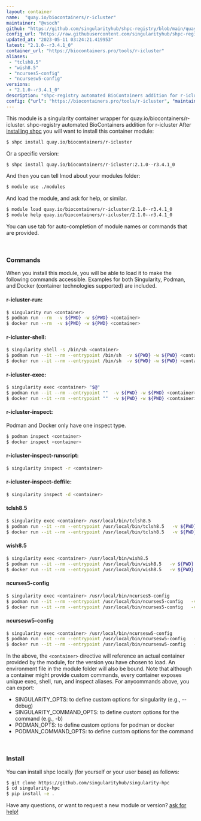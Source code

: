 ```yaml
---
layout: container
name:  "quay.io/biocontainers/r-icluster"
maintainer: "@vsoch"
github: "https://github.com/singularityhub/shpc-registry/blob/main/quay.io/biocontainers/r-icluster/container.yaml"
config_url: "https://raw.githubusercontent.com/singularityhub/shpc-registry/main/quay.io/biocontainers/r-icluster/container.yaml"
updated_at: "2023-05-11 03:24:21.419953"
latest: "2.1.0--r3.4.1_0"
container_url: "https://biocontainers.pro/tools/r-icluster"
aliases:
 - "tclsh8.5"
 - "wish8.5"
 - "ncurses5-config"
 - "ncursesw5-config"
versions:
 - "2.1.0--r3.4.1_0"
description: "shpc-registry automated BioContainers addition for r-icluster"
config: {"url": "https://biocontainers.pro/tools/r-icluster", "maintainer": "@vsoch", "description": "shpc-registry automated BioContainers addition for r-icluster", "latest": {"2.1.0--r3.4.1_0": "sha256:0295474ba46606c76ed3af977d898ecb8fb061b27c7dbaa68f7cdb3e5194b5b4"}, "tags": {"2.1.0--r3.4.1_0": "sha256:0295474ba46606c76ed3af977d898ecb8fb061b27c7dbaa68f7cdb3e5194b5b4"}, "docker": "quay.io/biocontainers/r-icluster", "aliases": {"tclsh8.5": "/usr/local/bin/tclsh8.5", "wish8.5": "/usr/local/bin/wish8.5", "ncurses5-config": "/usr/local/bin/ncurses5-config", "ncursesw5-config": "/usr/local/bin/ncursesw5-config"}}
---
```


This module is a singularity container wrapper for quay.io/biocontainers/r-icluster.
shpc-registry automated BioContainers addition for r-icluster
After [installing shpc](#install) you will want to install this container module:


```bash
$ shpc install quay.io/biocontainers/r-icluster
```

Or a specific version:

```bash
$ shpc install quay.io/biocontainers/r-icluster:2.1.0--r3.4.1_0
```

And then you can tell lmod about your modules folder:

```bash
$ module use ./modules
```

And load the module, and ask for help, or similar.

```bash
$ module load quay.io/biocontainers/r-icluster/2.1.0--r3.4.1_0
$ module help quay.io/biocontainers/r-icluster/2.1.0--r3.4.1_0
```

You can use tab for auto-completion of module names or commands that are provided.

<br>

### Commands

When you install this module, you will be able to load it to make the following commands accessible.
Examples for both Singularity, Podman, and Docker (container technologies supported) are included.

#### r-icluster-run:

```bash
$ singularity run <container>
$ podman run --rm  -v ${PWD} -w ${PWD} <container>
$ docker run --rm  -v ${PWD} -w ${PWD} <container>
```

#### r-icluster-shell:

```bash
$ singularity shell -s /bin/sh <container>
$ podman run --it --rm --entrypoint /bin/sh  -v ${PWD} -w ${PWD} <container>
$ docker run --it --rm --entrypoint /bin/sh  -v ${PWD} -w ${PWD} <container>
```

#### r-icluster-exec:

```bash
$ singularity exec <container> "$@"
$ podman run --it --rm --entrypoint ""  -v ${PWD} -w ${PWD} <container> "$@"
$ docker run --it --rm --entrypoint ""  -v ${PWD} -w ${PWD} <container> "$@"
```

#### r-icluster-inspect:

Podman and Docker only have one inspect type.

```bash
$ podman inspect <container>
$ docker inspect <container>
```

#### r-icluster-inspect-runscript:

```bash
$ singularity inspect -r <container>
```

#### r-icluster-inspect-deffile:

```bash
$ singularity inspect -d <container>
```


#### tclsh8.5

```bash
$ singularity exec <container> /usr/local/bin/tclsh8.5
$ podman run --it --rm --entrypoint /usr/local/bin/tclsh8.5   -v ${PWD} -w ${PWD} <container> -c " $@"
$ docker run --it --rm --entrypoint /usr/local/bin/tclsh8.5   -v ${PWD} -w ${PWD} <container> -c " $@"
```


#### wish8.5

```bash
$ singularity exec <container> /usr/local/bin/wish8.5
$ podman run --it --rm --entrypoint /usr/local/bin/wish8.5   -v ${PWD} -w ${PWD} <container> -c " $@"
$ docker run --it --rm --entrypoint /usr/local/bin/wish8.5   -v ${PWD} -w ${PWD} <container> -c " $@"
```


#### ncurses5-config

```bash
$ singularity exec <container> /usr/local/bin/ncurses5-config
$ podman run --it --rm --entrypoint /usr/local/bin/ncurses5-config   -v ${PWD} -w ${PWD} <container> -c " $@"
$ docker run --it --rm --entrypoint /usr/local/bin/ncurses5-config   -v ${PWD} -w ${PWD} <container> -c " $@"
```


#### ncursesw5-config

```bash
$ singularity exec <container> /usr/local/bin/ncursesw5-config
$ podman run --it --rm --entrypoint /usr/local/bin/ncursesw5-config   -v ${PWD} -w ${PWD} <container> -c " $@"
$ docker run --it --rm --entrypoint /usr/local/bin/ncursesw5-config   -v ${PWD} -w ${PWD} <container> -c " $@"
```



In the above, the `<container>` directive will reference an actual container provided
by the module, for the version you have chosen to load. An environment file in the
module folder will also be bound. Note that although a container
might provide custom commands, every container exposes unique exec, shell, run, and
inspect aliases. For anycommands above, you can export:

 - SINGULARITY_OPTS: to define custom options for singularity (e.g., --debug)
 - SINGULARITY_COMMAND_OPTS: to define custom options for the command (e.g., -b)
 - PODMAN_OPTS: to define custom options for podman or docker
 - PODMAN_COMMAND_OPTS: to define custom options for the command

<br>

### Install

You can install shpc locally (for yourself or your user base) as follows:

```bash
$ git clone https://github.com/singularityhub/singularity-hpc
$ cd singularity-hpc
$ pip install -e .
```

Have any questions, or want to request a new module or version? [ask for help!](https://github.com/singularityhub/singularity-hpc/issues)